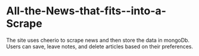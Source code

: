 # All-the-News-that-fits--into-a-Scrape
The site uses cheerio to scrape news and then store the data in mongoDb. Users can save, leave notes, and delete articles based on their preferences.
